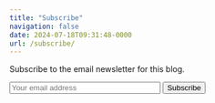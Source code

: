 ```yaml
---
title: "Subscribe"
navigation: false
date: 2024-07-18T09:31:48-0000
url: /subscribe/
---
```

Subscribe to the email newsletter for this blog.

<form method="POST" action="https://micro.blog/users/subscribe/161059">
  <input type="text" name="email" size="30" placeholder="Your email address" /> 
  <input type="submit" value="Subscribe" />
</form>
